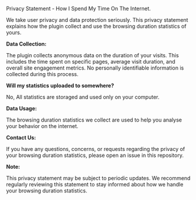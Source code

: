 Privacy Statement - How I Spend My Time On The Internet.

We take user privacy and data protection seriously. This privacy statement explains how the plugin collect and use the browsing duration statistics of yours.

**Data Collection:**

The plugin collects anonymous data on the duration of your visits. This includes the time spent on specific pages, average visit duration, and overall site engagement metrics. No personally identifiable information is collected during this process.

**Will my statistics uploaded to somewhere?**

No, All statistics are storaged and used only on your computer. 

**Data Usage:**

The browsing duration statistics we collect are used to help you analyse your behavior on the internet.

**Contact Us:**

If you have any questions, concerns, or requests regarding the privacy of your browsing duration statistics, please open an issue in this repository.

**Note:**

This privacy statement may be subject to periodic updates. We recommend regularly reviewing this statement to stay informed about how we handle your browsing duration statistics.
